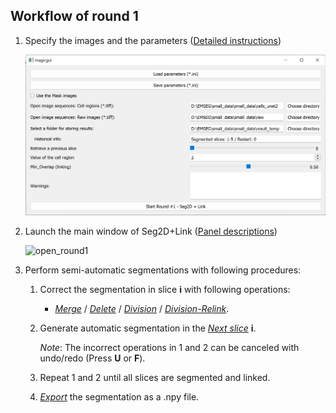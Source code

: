 ## Workflow of round 1

1. Specify the images and the parameters ([Detailed instructions](./parameter_setting.md))
     
    ![set_para](pictures/round1_set_para.png)

2. Launch the main window of Seg2D+Link ([Panel descriptions](./panel_description.md))
   
    ![open_round1](../pics/round1_screenshot.png)

3. Perform semi-automatic segmentations with following procedures:

      1. Correct the segmentation in slice **i** with following operations:
          - [*Merge*](./merge.md) / [*Delete*](./delete.md) / [*Division*](./divide.md) / [*Division-Relink*](./divide_relink.md).
      2. Generate automatic segmentation in the [*Next slice*](./next.md) **i**.
      
         *Note*: The incorrect operations in 1 and 2 can be canceled with undo/redo (Press **U** or **F**).
 
      3. Repeat 1 and 2 until all slices are segmented and linked.
      4. [*Export*](./export.md) the segmentation as a .npy file.
